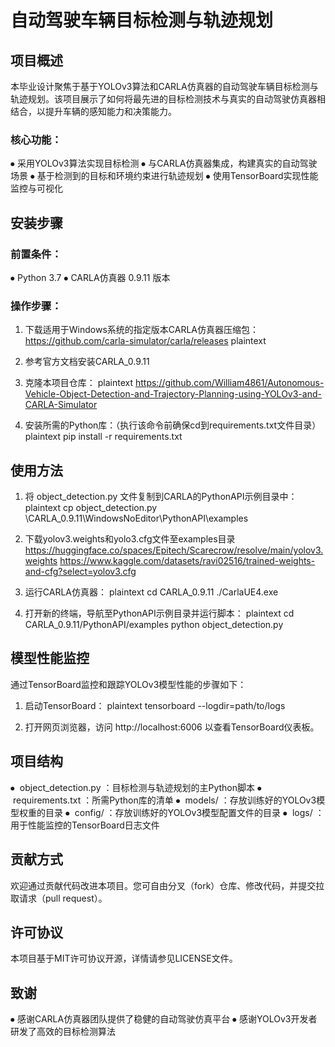 # 自动驾驶车辆目标检测与轨迹规划



## 项目概述



本毕业设计聚焦于基于YOLOv3算法和CARLA仿真器的自动驾驶车辆目标检测与轨迹规划。该项目展示了如何将最先进的目标检测技术与真实的自动驾驶仿真器相结合，以提升车辆的感知能力和决策能力。

### 核心功能：
⦁	采用YOLOv3算法实现目标检测
⦁	与CARLA仿真器集成，构建真实的自动驾驶场景
⦁	基于检测到的目标和环境约束进行轨迹规划
⦁	使用TensorBoard实现性能监控与可视化



## 安装步骤



### 前置条件：
⦁	Python 3.7
⦁	CARLA仿真器 0.9.11 版本



### 操作步骤：

1. 下载适用于Windows系统的指定版本CARLA仿真器压缩包：
  https://github.com/carla-simulator/carla/releases
  plaintext

2. 参考官方文档安装CARLA\_0.9.11

3. 克隆本项目仓库：
  plaintext
  https://github.com/William4861/Autonomous-Vehicle-Object-Detection-and-Trajectory-Planning-using-YOLOv3-and-CARLA-Simulator

4. 安装所需的Python库：（执行该命令前确保cd到requirements.txt文件目录）
  plaintext
  pip install -r requirements.txt

  

## 使用方法

1. 将 object\_detection.py 文件复制到CARLA的PythonAPI示例目录中：
  plaintext
  cp object\_detection.py \\CARLA\_0.9.11\\WindowsNoEditor\\PythonAPI\\examples

2. 下载yolov3.weights和yolo3.cfg文件至examples目录
  https://huggingface.co/spaces/Epitech/Scarecrow/resolve/main/yolov3.weights
  https://www.kaggle.com/datasets/ravi02516/trained-weights-and-cfg?select=yolov3.cfg

3. 运行CARLA仿真器：
  plaintext
  cd CARLA\_0.9.11
  ./CarlaUE4.exe

4. 打开新的终端，导航至PythonAPI示例目录并运行脚本：
  plaintext
  cd CARLA\_0.9.11/PythonAPI/examples
  python object\_detection.py

  

## 模型性能监控
通过TensorBoard监控和跟踪YOLOv3模型性能的步骤如下：

1. 启动TensorBoard：
  plaintext
  tensorboard --logdir=path/to/logs

2. 打开网页浏览器，访问 http://localhost:6006 以查看TensorBoard仪表板。

  

  ## 项目结构
  ⦁	 object\_detection.py ：目标检测与轨迹规划的主Python脚本
  ⦁	 requirements.txt ：所需Python库的清单
  ⦁	 models/ ：存放训练好的YOLOv3模型权重的目录
  ⦁	 config/ ：存放训练好的YOLOv3模型配置文件的目录
  ⦁	 logs/ ：用于性能监控的TensorBoard日志文件

  

  ## 贡献方式
  欢迎通过贡献代码改进本项目。您可自由分叉（fork）仓库、修改代码，并提交拉取请求（pull request）。

  

  ## 许可协议
  本项目基于MIT许可协议开源，详情请参见LICENSE文件。

  

  ## 致谢
  ⦁	感谢CARLA仿真器团队提供了稳健的自动驾驶仿真平台
  ⦁	感谢YOLOv3开发者研发了高效的目标检测算法 

